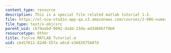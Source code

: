 ```yaml
---
content_type: resource
description: This is a special file related matlab tutorial 1-2.
file: https://ol-ocw-studio-app-qa.s3.amazonaws.com/courses/2-086-numerical-computation-for-mechanical-engineers-fall-2014/cbd1f61182d055faa6cde3682675b07d_fsolve_MATLAB_Tutorial.m
file_type: text/x-objcsrc
parent_uid: cb79aabd-9092-dadd-23de-ad3d60b7f8b6
resourcetype: Other
title: fsolve_MATLAB_Tutorial.m
uid: cbd1f611-82d0-55fa-a6cd-e3682675b07d
---
```

